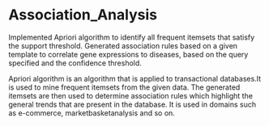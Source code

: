 # Association_Analysis

Implemented Apriori algorithm to identify all frequent itemsets that satisfy the support threshold.
Generated association rules based on a given template to correlate gene expressions to diseases, based on the query specified and
the confidence threshold.

Apriori algorithm is an algorithm that is applied to transactional databases.It is used to mine frequent itemsets from the 
given data.
The generated itemsets are then used to determine association rules which highlight the general trends that are present in the
database. 
It is used in domains such as e-commerce, marketbasketanalysis and so on.

